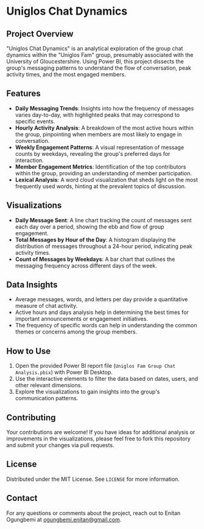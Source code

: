 # Uniglos Chat Dynamics

## Project Overview
"Uniglos Chat Dynamics" is an analytical exploration of the group chat dynamics within the "Uniglos Fam" group, presumably associated with the University of Gloucestershire. Using Power BI, this project dissects the group's messaging patterns to understand the flow of conversation, peak activity times, and the most engaged members.

## Features
- **Daily Messaging Trends**: Insights into how the frequency of messages varies day-to-day, with highlighted peaks that may correspond to specific events.
- **Hourly Activity Analysis**: A breakdown of the most active hours within the group, pinpointing when members are most likely to engage in conversation.
- **Weekly Engagement Patterns**: A visual representation of message counts by weekdays, revealing the group's preferred days for interaction.
- **Member Engagement Metrics**: Identification of the top contributors within the group, providing an understanding of member participation.
- **Lexical Analysis**: A word cloud visualization that sheds light on the most frequently used words, hinting at the prevalent topics of discussion.

## Visualizations
- **Daily Message Sent**: A line chart tracking the count of messages sent each day over a period, showing the ebb and flow of group engagement.
- **Total Messages by Hour of the Day**: A histogram displaying the distribution of messages throughout a 24-hour period, indicating peak activity times.
- **Count of Messages by Weekdays**: A bar chart that outlines the messaging frequency across different days of the week.

## Data Insights
- Average messages, words, and letters per day provide a quantitative measure of chat activity.
- Active hours and days analysis help in determining the best times for important announcements or engagement initiatives.
- The frequency of specific words can help in understanding the common themes or concerns among the group members.

## How to Use
1. Open the provided Power BI report file (`Uniglos Fam Group Chat Analysis.pbix`) with Power BI Desktop.
2. Use the interactive elements to filter the data based on dates, users, and other relevant dimensions.
3. Explore the visualizations to gain insights into the group's communication patterns.

## Contributing
Your contributions are welcome! If you have ideas for additional analysis or improvements in the visualizations, please feel free to fork this repository and submit your changes via pull requests.

## License
Distributed under the MIT License. See `LICENSE` for more information.

## Contact
For any questions or comments about the project, reach out to Enitan Ogungbemi at ogungbemi.enitan@gmail.com.


